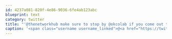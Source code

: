 ```yaml
---
id: 4237a081-820f-4e86-9036-6fe4ab123abc
blueprint: text
category: twitter
title: "'@thenetworkhub make sure to stop by @okcolab if you come out this way!"
caption: '<span class="username username_linked">@<a href="https://twitter.com/thenetworkhub" title="The Network Hub">thenetworkhub</a></span> make sure to stop by <span class="username username_linked">@<a href="https://twitter.com/okcolab" title="Okanagan coLab">okcolab</a></span> if you come out this way!'
---
```

